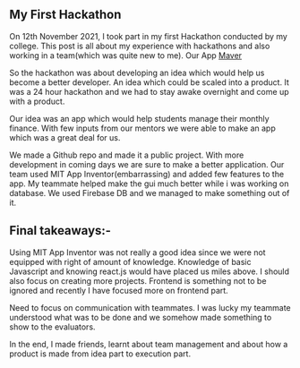 ## My First Hackathon
On 12th November 2021, I took part in my first Hackathon conducted by my college. This post is all about my experience with hackathons and also working in a team(which was quite new to me).
Our App [Maver](https://github.com/theyashwanthsai/Maver-inGENIUS)

So the hackathon was about developing an idea which would help us become a better developer. An idea which could be scaled into a product. It was a 24 hour hackathon and we had to stay awake overnight and come up with a product.

Our idea was an app which would help students manage their monthly finance. With few inputs from our mentors we were able to make an app which was a great deal for us.

We made a Github repo and made it a public project. With more development in coming days we are sure to make a better application. Our team used MIT App Inventor(embarrassing) and added few features to the app. My teammate helped make the gui much better while i was working on database. We used Firebase DB and we managed to make something out of it.

## Final takeaways:-

Using MIT App Inventor was not really a good idea since we were not equipped with right of amount of knowledge. Knowledge of basic Javascript and knowing react.js would have placed us miles above. I should also focus on creating more projects.
Frontend is something not to be ignored and recently I have focused more on frontend part.

Need to focus on communication with teammates. I was lucky my teammate understood what was to be done and we somehow made something to show to the evaluators.

In the end, I made friends, learnt about team management and about how a product is made from idea part to execution part.